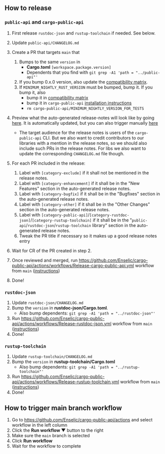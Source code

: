 ## How to release

### `public-api` and `cargo-public-api`

1. First release `rustdoc-json` and `rustup-toolchain` if needed. See below.
1. Update `public-api/CHANGELOG.md`
1. Create a PR that targets `main` that
    1. Bumps to the same `version` in
        * **Cargo.toml** `[workspace.package.version]`
        * Dependents that you find with `git grep -A1 'path = "../public-api"'`
    2. If you bump 0.x.0 version, also update the [compatibility matrix](https://github.com/Enselic/cargo-public-api#compatibility-matrix).
    1. If `MINIMUM_NIGHTLY_RUST_VERSION` must be bumped, bump it. If you bump it, also
        *  bump it in [compatibility matrix](https://github.com/Enselic/cargo-public-api#compatibility-matrix)
        *  bump it in `cargo-public-api` [installation instructions](https://github.com/Enselic/cargo-public-api#installation)
        * `rm cargo-public-api/MINIMUM_NIGHTLY_VERSION_FOR_TESTS`

1. Preview what the auto-generated release-notes will look like by going [here](https://github.com/cargo-public-api/cargo-public-api.github.io/blob/main/release-notes-preview.md). It is automatically updated, but you can also trigger manually [here](https://github.com/Enselic/cargo-public-api/actions/workflows/Preview-release-notes.yml)
    * The target audience for the release notes is users of the `cargo-public-api` CLI. But we also want to credit contributors to our libraries with a mention in the release notes, so we should also include such PRs in the release notes. For libs we also want to update the corresponding `CHANGELOG.md` file though.
1. For each PR included in the release:
    1. Label with `[category-exclude]` if it shall not be mentioned in the release notes.
    1. Label with `[category-enhancement]` if it shall be in the "New Features" section in the auto-generated release notes.
    1. Label with `[category-bugfix]` if it shall be in the "Bugfixes" section in the auto-generated release notes.
    1. Label with `[category-other]` if it shall be in the "Other Changes" section in the auto-generated release notes.
    1. Label with `[category-public-api]`/`[category-rustdoc-json]`/`[category-rustup-toolchain]` if it shall be in the "`public-api`/`rustdoc-json`/`rustup-toolchain` library" section in the auto-generated release notes.
    1. Tweak the PR title if necessary so it makes up a good release notes entry
1. Wait for CR of the PR created in step 2.
1. Once reviewed and merged, run https://github.com/Enselic/cargo-public-api/actions/workflows/Release-cargo-public-api.yml workflow from `main` ([instructions](https://github.com/Enselic/cargo-public-api/blob/main/docs/development.md#how-to-trigger-main-branch-workflow))
1. Done!

### `rustdoc-json`

1. Update `rustdoc-json/CHANGELOG.md`
1. Bump the `version` in **rustdoc-json/Cargo.toml**.
    * Also bump dependents: `git grep -A1 'path = "../rustdoc-json"'`
1. Run https://github.com/Enselic/cargo-public-api/actions/workflows/Release-rustdoc-json.yml workflow from `main` ([instructions](https://github.com/Enselic/cargo-public-api/blob/main/docs/development.md#how-to-trigger-main-branch-workflow))
1. Done!

### `rustup-toolchain`

1. Update `rustup-toolchain/CHANGELOG.md`
1. Bump the `version` in **rustup-toolchain/Cargo.toml**
    * Also bump dependents: `git grep -A1 'path = "../rustup-toolchain"'`
1. Run https://github.com/Enselic/cargo-public-api/actions/workflows/Release-rustup-toolchain.yml workflow from `main` ([instructions](https://github.com/Enselic/cargo-public-api/blob/main/docs/development.md#how-to-trigger-main-branch-workflow))
1. Done!

## How to trigger main branch workflow

1. Go to https://github.com/Enselic/cargo-public-api/actions and select workflow in the left column
1. Click the **Run workflow ▼** button to the right
1. Make sure the `main` branch is selected
1. Click **Run workflow**
1. Wait for the workflow to complete
